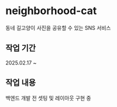 # neighborhood-cat

동네 길고양이 사진을 공유할 수 있는 SNS 서비스

## 작업 기간

2025.02.17 ~

## 작업 내용

백엔드 개발 전 셋팅 및 레이아웃 구현 중
